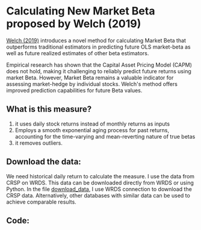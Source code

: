 # Calculating New Market Beta proposed by Welch (2019)
[Welch (2019)](https://papers.ssrn.com/sol3/papers.cfm?abstract_id=3371240) introduces a novel method for calculating Market Beta that outperforms traditional estimators in predicting future OLS market-beta as well as future realized estimates of other beta estimators.

Empirical research has shown that the Capital Asset Pricing Model (CAPM) does not hold, making it challenging to reliably predict future returns using market Beta. However, Market Beta remains a valuable indicator for assessing market-hedge by individual stocks. Welch's method offers improved prediction capabilities for future Beta values.

## What is this measure?

1) it uses daily stock returns instead of monthly returns as inputs
2) Employs a smooth exponential aging process for past returns, accounting for the time-varying and mean-reverting nature of true betas
3) it removes outliers. 

## Download the data: 
We need historical daily return to calculate the measure. I use the data from CRSP on WRDS. This data can be downloaded directly from WRDS or using Python. In the file [download_data](https://github.com/aghalandar/New-Market-Beta/blob/8cf9237f13b62c18f4a66222f34ef6bbbf835c20/download_data.ipynb), I use WRDS connection to download the CRSP data. Alternatively, other databases with similar data can be used to achieve comparable results.

## Code: 

